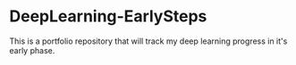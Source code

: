 # DeepLearning-EarlySteps
This is a portfolio repository that will track my deep learning progress in it's early phase.
